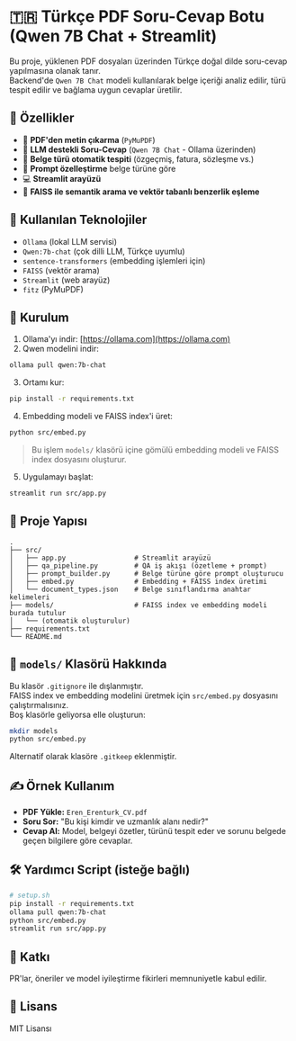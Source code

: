 # 🇹🇷 Türkçe PDF Soru-Cevap Botu (Qwen 7B Chat + Streamlit)

Bu proje, yüklenen PDF dosyaları üzerinden Türkçe doğal dilde soru-cevap yapılmasına olanak tanır.  
Backend'de `Qwen 7B Chat` modeli kullanılarak belge içeriği analiz edilir, türü tespit edilir ve bağlama uygun cevaplar üretilir.

## 🚀 Özellikler

- 📄 **PDF'den metin çıkarma** (`PyMuPDF`)
- 🤖 **LLM destekli Soru-Cevap** (`Qwen 7B Chat` - Ollama üzerinden)
- 🧠 **Belge türü otomatik tespiti** (özgeçmiş, fatura, sözleşme vs.)
- 📝 **Prompt özelleştirme** belge türüne göre
- 💻 **Streamlit arayüzü**
- 🧾 **FAISS ile semantik arama ve vektör tabanlı benzerlik eşleme**

## 🧠 Kullanılan Teknolojiler

- `Ollama` (lokal LLM servisi)
- `Qwen:7b-chat` (çok dilli LLM, Türkçe uyumlu)
- `sentence-transformers` (embedding işlemleri için)
- `FAISS` (vektör arama)
- `Streamlit` (web arayüz)
- `fitz` (PyMuPDF)

## 🔧 Kurulum

1. Ollama'yı indir: [https://ollama.com](https://ollama.com)
2. Qwen modelini indir:
```bash
ollama pull qwen:7b-chat
```
3. Ortamı kur:
```bash
pip install -r requirements.txt
```
4. Embedding modeli ve FAISS index'i üret:
```bash
python src/embed.py
```
> Bu işlem `models/` klasörü içine gömülü embedding modeli ve FAISS index dosyasını oluşturur.

5. Uygulamayı başlat:
```bash
streamlit run src/app.py
```

## 📁 Proje Yapısı

```
.
├── src/
│   ├── app.py                 # Streamlit arayüzü
│   ├── qa_pipeline.py         # QA iş akışı (özetleme + prompt)
│   ├── prompt_builder.py      # Belge türüne göre prompt oluşturucu
│   ├── embed.py               # Embedding + FAISS index üretimi
│   └── document_types.json    # Belge sınıflandırma anahtar kelimeleri
├── models/                    # FAISS index ve embedding modeli burada tutulur
│   └── (otomatik oluşturulur)
├── requirements.txt
└── README.md
```

## 🧾 `models/` Klasörü Hakkında

Bu klasör `.gitignore` ile dışlanmıştır.  
FAISS index ve embedding modelini üretmek için `src/embed.py` dosyasını çalıştırmalısınız.  
Boş klasörle geliyorsa elle oluşturun:

```bash
mkdir models
python src/embed.py
```

Alternatif olarak klasöre `.gitkeep` eklenmiştir.

## ✍️ Örnek Kullanım

- **PDF Yükle:** `Eren_Erenturk_CV.pdf`
- **Soru Sor:** "Bu kişi kimdir ve uzmanlık alanı nedir?"
- **Cevap Al:** Model, belgeyi özetler, türünü tespit eder ve sorunu belgede geçen bilgilere göre cevaplar.

## 🛠️ Yardımcı Script (isteğe bağlı)

```bash
# setup.sh
pip install -r requirements.txt
ollama pull qwen:7b-chat
python src/embed.py
streamlit run src/app.py
```

## 🤝 Katkı

PR'lar, öneriler ve model iyileştirme fikirleri memnuniyetle kabul edilir.

## 📜 Lisans

MIT Lisansı
